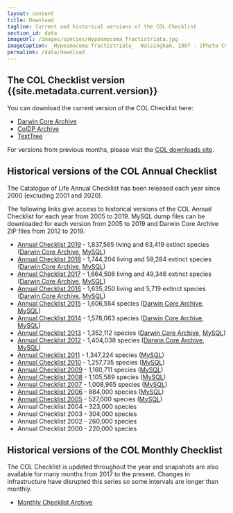 ```yaml
---
layout: content
title: Download
tagline: Current and historical versions of the COL Checklist
section_id: data
imageUrl: /images/species/Hyposmocoma_fractistriata.jpg    
imageCaption: _Hyposmocoma fractistriata_  Walsingham, 1907 - [Photo CC By Donald Hobern](https://www.flickr.com/photos/dhobern/13442602504)
permalink: /data/download
---
```


## The COL Checklist version {{site.metadata.current.version}}
You can download the current version of the COL Checklist here: 
 - [Darwin Core Archive](https://download.catalogueoflife.org/col/monthly/{{site.metadata.current.version}}_dwca.zip)
 - [ColDP Archive](https://download.catalogueoflife.org/col/monthly/{{site.metadata.current.version}}_coldp.zip)
 - [TextTree](https://download.catalogueoflife.org/col/monthly/{{site.metadata.current.version}}_texttree.zip)

For versions from previous months, please visit the [COL downloads site](https://download.catalogueoflife.org/col/monthly/).


## Historical versions of the COL Annual Checklist
The Catalogue of Life Annual Checklist has been released each year since 2000 (excluding 2001 and 2020).

The following links give access to historical versions of the COL Annual Checklist for each year from 2005 to 2019. MySQL dump files can be downloaded for each version from 2005 to 2019 and Darwin Core Archive ZIP files from 2012 to 2019.

* [Annual Checklist 2019](/annual-checklist/2019) - 1,837,565 living and 63,419 extinct species ([Darwin Core Archive](http://download.catalogueoflife.org/col/annual/2019_dwca.zip), [MySQL](http://download.catalogueoflife.org/col/annual/2019_mysql.sql.gz))
* [Annual Checklist 2018](/annual-checklist/2018) - 1,744,204 living and 59,284 extinct species ([Darwin Core Archive](http://download.catalogueoflife.org/col/annual/2018_dwca.zip), [MySQL](http://download.catalogueoflife.org/col/annual/2018_mysql.sql.gz))
* [Annual Checklist 2017](/annual-checklist/2017) - 1,664,506 living and 49,346 extinct species ([Darwin Core Archive](http://download.catalogueoflife.org/col/annual/2017_dwca.zip), [MySQL](http://download.catalogueoflife.org/col/annual/2017_mysql.sql.gz))
* [Annual Checklist 2016](/annual-checklist/2016) - 1,635,250 living and 5,719 extinct species ([Darwin Core Archive](http://download.catalogueoflife.org/col/annual/2016_dwca.zip), [MySQL](http://download.catalogueoflife.org/col/annual/2016_mysql.sql.gz))
* [Annual Checklist 2015](/annual-checklist/2015) - 1,606,554 species ([Darwin Core Archive](http://download.catalogueoflife.org/col/annual/2015_dwca.zip), [MySQL](http://download.catalogueoflife.org/col/annual/2015_mysql.sql.gz))
* [Annual Checklist 2014](/annual-checklist/2014) - 1,578,063 species ([Darwin Core Archive](http://download.catalogueoflife.org/col/annual/2014_dwca.zip), [MySQL](http://download.catalogueoflife.org/col/annual/2014_mysql.sql.gz))
* [Annual Checklist 2013](/annual-checklist/2013) - 1,352,112 species ([Darwin Core Archive](http://download.catalogueoflife.org/col/annual/2013_dwca.zip), [MySQL](http://download.catalogueoflife.org/col/annual/2013_mysql.sql.gz))
* [Annual Checklist 2012](/annual-checklist/2012) - 1,404,038 species ([Darwin Core Archive](http://download.catalogueoflife.org/col/annual/2012_dwca.zip), [MySQL](http://download.catalogueoflife.org/col/annual/2012_mysql.sql.gz))
* [Annual Checklist 2011](/annual-checklist/2011) - 1,347,224 species ([MySQL](http://download.catalogueoflife.org/col/annual/2011_mysql.sql.gz))
* [Annual Checklist 2010](/annual-checklist/2010) - 1,257,735 species ([MySQL](http://download.catalogueoflife.org/col/annual/2010_mysql.sql.gz))
* [Annual Checklist 2009](/annual-checklist/2009) - 1,160,711 species ([MySQL](http://download.catalogueoflife.org/col/annual/2009_mysql.sql.gz))
* [Annual Checklist 2008](/annual-checklist/2008) - 1,105,589 species ([MySQL](http://download.catalogueoflife.org/col/annual/2008_mysql.sql.gz))
* [Annual Checklist 2007](/annual-checklist/2007) - 1,008,965 species ([MySQL](http://download.catalogueoflife.org/col/annual/2007_mysql.sql.gz))
* [Annual Checklist 2006](/annual-checklist/2006) - 884,000 species ([MySQL](http://download.catalogueoflife.org/col/annual/2006_mysql.sql.gz))
* [Annual Checklist 2005](/annual-checklist/2005) - 527,000 species ([MySQL](http://download.catalogueoflife.org/col/annual/2005_mysql.sql.gz))
* Annual Checklist 2004 - 323,000 species
* Annual Checklist 2003 - 304,000 species
* Annual Checklist 2002 - 260,000 species
* Annual Checklist 2000 - 220,000 species

## Historical versions of the COL Monthly Checklist

The COL Checklist is updated throughout the year and snapshots are also available for many months from 2017 to the present. Changes in infrastructure have disrupted this series so some intervals are longer than monthly.

* [Monthly Checklist Archive](https://download.catalogueoflife.org/col/monthly/)